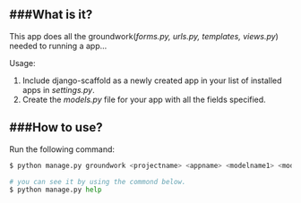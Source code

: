 ###**What is it?**
-----------------
This app does all the groundwork(*forms.py, urls.py, templates, views.py*) needed to running a app...


Usage:

 1. Include django-scaffold as a newly created app in your list of installed apps in *settings.py*. 
 2. Create the *models.py* file for your app with all the fields specified.




###**How to use?**
-----------------
Run the following command:
```python
$ python manage.py groundwork <projectname> <appname> <modelname1> <modelname2> ..

# you can see it by using the commond below.
$ python manage.py help
```
